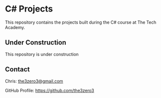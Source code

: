 # C# Projects

This repository contains the projects built during the C# course at The Tech Academy.

## Under Construction

This repository is under construction

## Contact

Chris: the3zero3@gmail.com

GitHub Profile: https://github.com/the3zero3